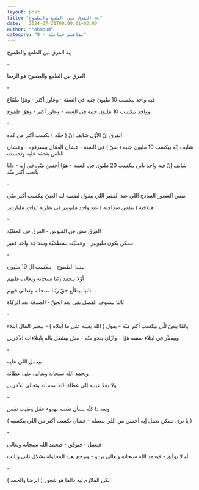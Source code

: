 ```yaml
---
layout: post
title: "الفرق بين الطمع والطموح.md"
date:   2024-07-21T00:00:01+03:00
author: "Mahmoud"
category: "0 - مفاهيم حياتيّة"
---
```

إيه الفرق بين الطمع والطموح

\-

الفرق بين الطمع والطموح هو الرضا

\-

فيه واحد بيكسب 10 مليون جنيه في السنة - وعاوز أكتر -
وهوّا طمّاع

وواحد بيكسب 10 مليون جنيه في السنة - وعاوز أكتر - وهوّا
طموح

\-

الفرق إنّ الأوّل شايف إنّ ( حقّه ) يكسب أكتر من كده

شايف إنّه بيكسب 10 مليون جنيه ( بسّ ) في السنة - عشان
العمّال بيسرقوه - وعشان الناس بتحقد عليه وتحسده

شايف إنّ فيه واحد تاني بيكسب 20 مليون في السنة - هوّا أحسن
منّي في إيه - دانا باتعب أكتر منّه

\-

نفس الشعور الساذج اللي عند الفقير اللي بيقول لنفسه ليه
الغنيّ بيكسب أكتر منّي

هتلاقيه ( بنفس سذاجته ) عند واحد مليونير في نظرته لواحد
ملياردير

\-

الفرق مش في الفلوس - الفرق في العقليّة

ممكن يكون مليونير - وعقليّته بسطحيّة وسذاجة واحد
فقير

\-

بينما الطموح - بيكسب ال 10 مليون

أوّلا بيحمد ربّنا سبحانه وتعالى عليهم

ثانيا بيطلّع حقّ ربّنا سبحانه وتعالى فيهم

ثالثا بيشوف الفضل بقى بعد الحقّ - الصدقة بعد
الزكاة

\-

ولمّا يبصّ للّي بيكسب أكتر منّه - يقول ( الله يعينه على ما
ابتلاه ) - بيعتبر المال ابتلاء

وبيفكّر في ابتلاء نفسه هوّا - وازّاي ينجو منّه - مش بيشغل
باله بابتلاءات الآخرين

\-

بيعمل اللي عليه

ويحمد الله سبحانه وتعالى على عطائه

ولا يمدّ عينيه إلى عطاء الله سبحانه وتعالى للآخرين

\-

وبعد دا كلّه يسأل نفسه بهدوء عقل وطيب نفس

( يا ترى ممكن نعمل إيه أحسن من اللي بنعمله - عشان نكسب
أكتر من اللي بنكسبه )

\-

فيعمل - فيوفّق - فيحمد الله سبحانه وتعالى

أو لا يوفّق - فيحمد الله سبحانه وتعالى بردو - ويرجع يعيد
المحاولة بشكل تاني وتالت

\-

لكن الملازم ليه دائما هو شعور ( الرضا والحمد )
